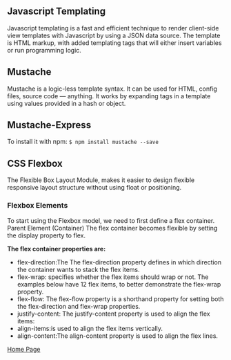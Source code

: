 ## Javascript Templating
Javascript templating is a fast and efficient technique to render client-side view templates with Javascript by using a JSON data source. The template is HTML markup, with added templating tags that will either insert variables or run programming logic.

## Mustache
Mustache is a logic-less template syntax. It can be used for HTML, config files, source code — anything. It works by expanding tags in a template using values provided in a hash or object.

## Mustache-Express
To install it with npm:
`$ npm install mustache --save`

## CSS Flexbox
The Flexible Box Layout Module, makes it easier to design flexible responsive layout structure without using float or positioning.
### Flexbox Elements
To start using the Flexbox model, we need to first define a flex container.
Parent Element (Container)
The flex container becomes flexible by setting the display property to flex.

**The flex container properties are:**
* flex-direction:The 
The flex-direction property defines in which direction the container wants to stack the flex items.
* flex-wrap: specifies whether the flex items should wrap or not.
The examples below have 12 flex items, to better demonstrate the flex-wrap property.
* flex-flow:
The flex-flow property is a shorthand property for setting both the flex-direction and flex-wrap properties.
* justify-content:
The justify-content property is used to align the flex items:
* align-items:is used to align the flex items vertically.
* align-content:The align-content property is used to align the flex lines.


[Home Page](https://osamamousa204.github.io/reading-notes-301/)